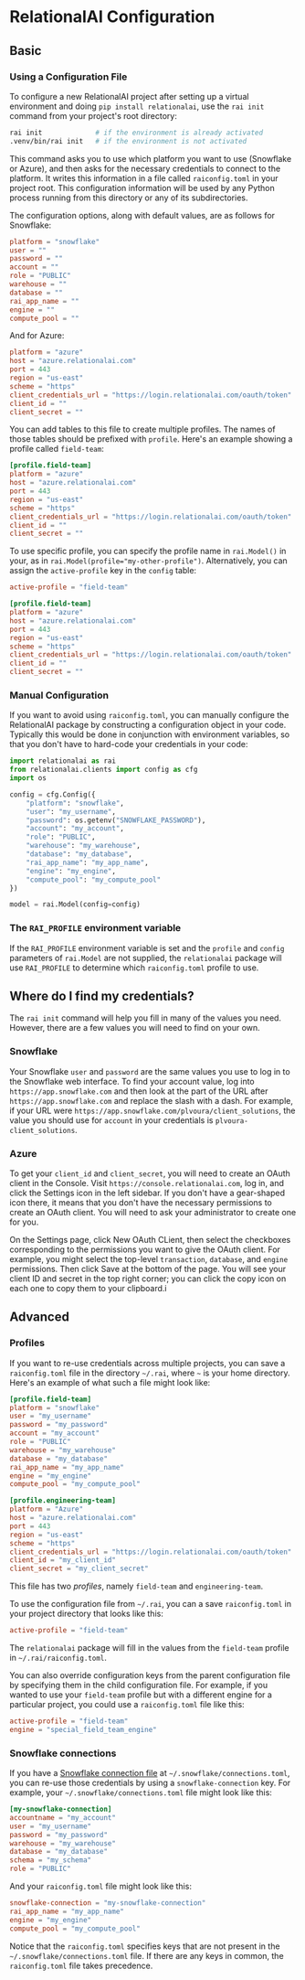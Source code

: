 
# RelationalAI Configuration

## Basic

### Using a Configuration File

To configure a new RelationalAI project after setting up a virtual environment and doing `pip install relationalai`, use the `rai init` command from your project's root directory:

```sh
rai init             # if the environment is already activated
.venv/bin/rai init   # if the environment is not activated
```

This command asks you to use which platform you want to use (Snowflake or Azure), and then asks for the necessary credentials to connect to the platform. It writes this information in a file called `raiconfig.toml` in your project root. This configuration information will be used by any Python process running from this directory or any of its subdirectories.

The configuration options, along with default values, are as follows for Snowflake:

```toml
platform = "snowflake"
user = ""
password = ""
account = ""
role = "PUBLIC"
warehouse = ""
database = ""
rai_app_name = ""
engine = ""
compute_pool = ""
```

And for Azure:

```toml
platform = "azure"
host = "azure.relationalai.com"
port = 443
region = "us-east"
scheme = "https"
client_credentials_url = "https://login.relationalai.com/oauth/token"
client_id = ""
client_secret = ""
```

You can add tables to this file to create multiple profiles. The names of those tables should be prefixed with `profile`. Here's an example showing a profile called `field-team`:

```toml
[profile.field-team]
platform = "azure"
host = "azure.relationalai.com"
port = 443
region = "us-east"
scheme = "https"
client_credentials_url = "https://login.relationalai.com/oauth/token"
client_id = ""
client_secret = ""
```

To use specific profile, you can specify the profile name in `rai.Model()` in your, as in `rai.Model(profile="my-other-profile")`. Alternatively, you can assign the `active-profile` key in the `config` table:

```toml
active-profile = "field-team"

[profile.field-team]
platform = "azure"
host = "azure.relationalai.com"
port = 443
region = "us-east"
scheme = "https"
client_credentials_url = "https://login.relationalai.com/oauth/token"
client_id = ""
client_secret = ""
```

### Manual Configuration

If you want to avoid using `raiconfig.toml`, you can manually configure the RelationalAI package by constructing a configuration object in your code. Typically this would be done in conjunction with environment variables, so that you don't have to hard-code your credentials in your code:

```python
import relationalai as rai
from relationalai.clients import config as cfg
import os

config = cfg.Config({
    "platform": "snowflake",
    "user": "my_username",
    "password": os.getenv("SNOWFLAKE_PASSWORD"),
    "account": "my_account",
    "role": "PUBLIC",
    "warehouse": "my_warehouse",
    "database": "my_database",
    "rai_app_name": "my_app_name",
    "engine": "my_engine",
    "compute_pool": "my_compute_pool"
})

model = rai.Model(config=config)
```

### The `RAI_PROFILE` environment variable

If the `RAI_PROFILE` environment variable is set and the `profile` and `config` parameters of `rai.Model` are not supplied, the `relationalai` package will use `RAI_PROFILE` to determine which `raiconfig.toml` profile to use.

## Where do I find my credentials?

The `rai init` command will help you fill in many of the values you need. However, there are a few values you will need to find on your own.

### Snowflake

Your Snowflake `user` and `password` are the same values you use to log in to the Snowflake web interface. To find your account value, log into `https://app.snowflake.com` and then look at the part of the URL after `https://app.snowflake.com` and replace the slash with a dash. For example, if your URL were `https://app.snowflake.com/plvoura/client_solutions`, the value you should use for `account` in your credentials is `plvoura-client_solutions`.

### Azure

To get your `client_id` and `client_secret`, you will need to create an OAuth client in the Console. Visit `https://console.relationalai.com`, log in, and click the Settings icon in the left sidebar. If you don't have a gear-shaped icon there, it means that you don't have the necessary permissions to create an OAuth client. You will need to ask your administrator to create one for you.

On the Settings page, click New OAuth CLient, then select the checkboxes corresponding to the permissions you want to give the OAuth client. For example, you might select the top-level `transaction`, `database`, and `engine` permissions. Then click Save at the bottom of the page. You will see your client ID and secret in the top right corner; you can click the copy icon on each one to copy them to your clipboard.i

## Advanced

### Profiles

If you want to re-use credentials across multiple projects, you can save a `raiconfig.toml` file in the directory `~/.rai`, where `~` is your home directory. Here's an example of what such a file might look like:

```toml
[profile.field-team]
platform = "snowflake"
user = "my_username"
password = "my_password"
account = "my_account"
role = "PUBLIC"
warehouse = "my_warehouse"
database = "my_database"
rai_app_name = "my_app_name"
engine = "my_engine"
compute_pool = "my_compute_pool"

[profile.engineering-team]
platform = "Azure"
host = "azure.relationalai.com"
port = 443
region = "us-east"
scheme = "https"
client_credentials_url = "https://login.relationalai.com/oauth/token"
client_id = "my_client_id"
client_secret = "my_client_secret"
```

This file has two *profiles*, namely `field-team` and `engineering-team`.

To use the configuration file from `~/.rai`, you can a save `raiconfig.toml` in your project directory that looks like this:

```toml
active-profile = "field-team"
```

The `relationalai` package will fill in the values from the `field-team` profile in `~/.rai/raiconfig.toml`.

You can also override configuration keys from the parent configuration file by specifying them in the child configuration file. For example, if you wanted to use your `field-team` profile but with a different engine for a particular project, you could use a `raiconfig.toml` file like this:

```toml
active-profile = "field-team"
engine = "special_field_team_engine"
```

### Snowflake connections

If you have a [Snowflake connection file](https://docs.snowflake.com/en/developer-guide/python-connector/python-connector-connect#connecting-using-the-connections-toml-file) at `~/.snowflake/connections.toml`, you can re-use those credentials by using a `snowflake-connection` key. For example, your `~/.snowflake/connections.toml` file might look like this:

```toml
[my-snowflake-connection]
accountname = "my_account"
user = "my_username"
password = "my_password"
warehouse = "my_warehouse"
database = "my_database"
schema = "my_schema"
role = "PUBLIC"
```

And your `raiconfig.toml` file might look like this:

```toml
snowflake-connection = "my-snowflake-connection"
rai_app_name = "my_app_name"
engine = "my_engine"
compute_pool = "my_compute_pool"
```

Notice that the `raiconfig.toml` specifies keys that are not present in the `~/.snowflake/connections.toml` file. If there are any keys in common, the `raiconfig.toml` file takes precedence.